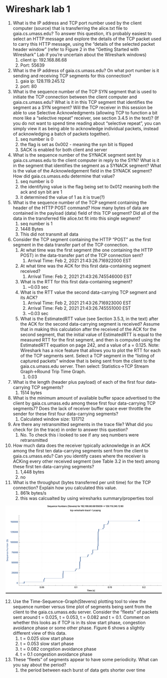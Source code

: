 # Wireshark lab 1

1) What is the IP address and TCP port number used by the client computer (source) that is transferring the alice.txt file to gaia.cs.umass.edu? To answer this question, it’s probably easiest to select an HTTP message and explore the details of the TCP packet used to carry this HTTP message, using the “details of the selected packet header window” (refer to Figure 2 in the “Getting Started with Wireshark” Lab if you’re uncertain about the Wireshark windows)
   1) client ip: 192.168.86.68
   2) Port: 55639
2) What is the IP address of gaia.cs.umass.edu? On what port number is it sending and receiving TCP segments for this connection?
   1) gaia ip: 128.119.245.12
   2) port: 80
3) What is the sequence number of the TCP SYN segment that is used to initiate the TCP connection between the client computer and gaia.cs.umass.edu? What is it in this TCP segment that identifies the segment as a SYN segment?  Will the TCP receiver in this session be able to use Selective Acknowledgments (allowing TCP to function a bit more like a “selective repeat” receiver, see section 3.4.5 in the text)? (If you do not want to spend time reading about “selective repeat”, you can simply view it as being able to acknowledge individual packets, instead of acknowledging a batch of packets together).
   1) seq number is 0
   2) the flag is set as 0x002 - meaning the syn bit is flipped
   3) SACK is enabled for both client and server
4) What is the sequence number of the SYNACK segment sent by gaia.cs.umass.edu to the client computer in reply to the SYN? What is it in the segment that identifies the segment as a SYNACK segment? What is the value of the Acknowledgement field in the SYNACK segment? How did gaia.cs.umass.edu determine that value?
   1) seq number is 0
   2) the identifying value is the flag being set to 0x012 meaning both the ack and syn bit are 1
   3) it determined the value of 1 as it is true(?)
5) What is the sequence number of the TCP segment containing the header of the HTTP POST command? How many bytes of data are contained in the payload (data) field of this TCP segment? Did all of the data in the transferred file alice.txt fit into this single segment?
   1) seq number is 1
   2) 1448 Bytes
   3) This did not transmit all data
6) Consider the TCP segment containing the HTTP “POST” as the first segment in the data transfer part of the TCP connection.
   1) At what time was the first segment (the one containing the HTTP POST) in the data-transfer part of the TCP connection sent?
      1) Arrival Time: Feb  2, 2021 21:43:26.716922000 EST
   2) At what time was the ACK for this first data-containing segment received?
      1) Arrival Time: Feb  2, 2021 21:43:26.745546000 EST
   3) What is the RTT for this first data-containing segment?
      1) ~0.03 sec
   4) What is the RTT value the second data-carrying TCP segment and its ACK?
      1) Arrival Time: Feb  2, 2021 21:43:26.716923000 EST
      2) Arrival Time: Feb  2, 2021 21:43:26.745551000 EST
      3) ~0.03 sec
   5) What is the EstimatedRTT value (see Section 3.5.3, in the text) after the ACK for the second data-carrying segment is received? Assume that in making this calculation after the received of the ACK for the second segment, that the initial value of EstimatedRTT is equal to the measured RTT for the first segment, and then is computed using the EstimatedRTT equation on page 242, and a value of a = 0.125. Note: Wireshark has a nice feature that allows you to plot the RTT for each of the TCP segments sent. Select a TCP segment in the “listing of captured packets” window that is being sent from the client to the gaia.cs.umass.edu server. Then select: Statistics->TCP Stream Graph->Round Trip Time Graph.
      1) 0.03
7) What is the length (header plus payload) of each of the first four data-carrying TCP segments?
    1) 1514 bytes
8) What is the minimum amount of available buffer space advertised to the client by gaia.cs.umass.edu among these first four data-carrying TCP segments7? Does the lack of receiver buffer space ever throttle the sender for these first four data-carrying segments?
   1) Calculated window size: 131712
9) Are there any retransmitted segments in the trace file? What did you check for (in the trace) in order to answer this question?
    1) No. To check this i looked to see if any seq numbers were retransmitted
10) How much data does the receiver typically acknowledge in an ACK among the first ten data-carrying segments sent from the client to gaia.cs.umass.edu? Can you identify cases where the receiver is ACKing every other received segment (see Table 3.2 in the text) among these first ten data-carrying segments?
    1) 1,448 bytes
    2) no
11) What is the throughput (bytes transferred per unit time) for the TCP connection? Explain how you calculated this value.
    1) 861k bytes/s
    2) this was calcualted by using wiresharks summary/properties tool

![alt text](image.png)

12) Use the Time-Sequence-Graph(Stevens) plotting tool to view the sequence number versus time plot of segments being sent from the client to the
gaia.cs.umass.edu server. Consider the “fleets” of packets sent around t = 0.025, t = 0.053, t = 0.082 and t = 0.1. Comment on whether this looks as if TCP is in its slow start phase, congestion avoidance phase or some other phase. Figure 6 shows a slightly different view of this data.
    1) t = 0.025 slow start phase 
    2) t = 0.053 slow start phase
    3) t = 0.082 congstion avoidance phase
    4) t = 0.1 congestion avoidance phase
13) These “fleets” of segments appear to have some periodicity. What can you say about the period?
    1)  the period between each burst of data gets shorter over time
